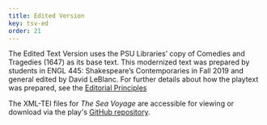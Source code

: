 ```yaml
---
title: Edited Version
key: tsv-ed
order: 21
---
```


<p>The Edited Text Version uses the PSU Libraries’ copy of Comedies and Tragedies (1647) as its base text. This modernized text was prepared by students in ENGL 445: Shakespeare’s Contemporaries in Fall 2019 and general edited by David LeBlanc. For further details about how the playtext was prepared, see the <a href="/content/editorial-principles-tsv/">Editorial Principles</a></p>
<p>The XML-TEI files for <i>The Sea Voyage</i> are accessible for viewing or download via the play's <a href="https://github.com/psu-libraries/dbfp-tsv/tree/main/src/files">GitHub repository</a>.
